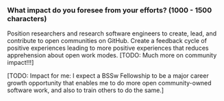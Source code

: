 ### What impact do you foresee from your efforts? (1000 - 1500 characters)

Position researchers and research software engineers to create, lead, and contribute to
open communities on GitHub. Create a feedback cycle of positive experiences leading to
more positive experiences that reduces apprehension about open work modes. [TODO: Much more
on community impact!!!]

[TODO: Impact for me: I expect a BSSw Fellowship to be a major career growth opportunity
that enables me to do more open community-owned software work, and also to train others
to do the same.]
